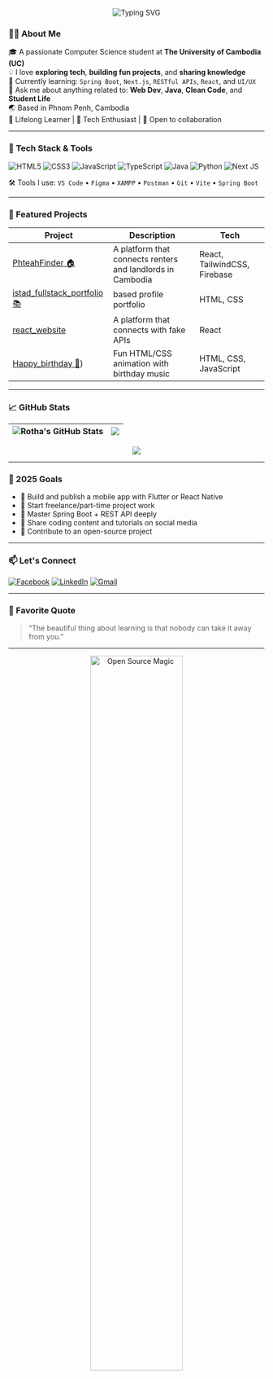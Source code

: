 <!-- Header GIF or Banner -->
<p align="center">
  <img src="https://readme-typing-svg.herokuapp.com?font=Fira+Code&size=26&pause=1200&center=true&vCenter=true&width=600&lines=Hello+there+👋+I'm+Rotha+Mom!;A+passionate+Computer+Science+student;Full+of+curiosity+and+ambition!" alt="Typing SVG" />
</p>

### 👨‍💻 About Me

🎓 A passionate Computer Science student at **The University of Cambodia (UC)**  
💡 I love **exploring tech**, **building fun projects**, and **sharing knowledge**  
🌱 Currently learning: `Spring Boot`, `Next.js`, `RESTful APIs`, `React`, and `UI/UX`  
💬 Ask me about anything related to: **Web Dev**, **Java**, **Clean Code**, and **Student Life**  
🌏 Based in Phnom Penh, Cambodia  
🧠 Lifelong Learner | 💬 Tech Enthusiast | 🤝 Open to collaboration

---

### 🚀 Tech Stack & Tools

![HTML5](https://img.shields.io/badge/html5-%23E34F26.svg?style=for-the-badge&logo=html5&logoColor=white)
![CSS3](https://img.shields.io/badge/css3-%231572B6.svg?style=for-the-badge&logo=css3&logoColor=white)
![JavaScript](https://img.shields.io/badge/javascript-%23323330.svg?style=for-the-badge&logo=javascript&logoColor=%23F7DF1E)
![TypeScript](https://img.shields.io/badge/typescript-%23007ACC.svg?style=for-the-badge&logo=typescript&logoColor=white)
![Java](https://img.shields.io/badge/java-%23ED8B00.svg?style=for-the-badge&logo=openjdk&logoColor=white)
![Python](https://img.shields.io/badge/python-3670A0?style=for-the-badge&logo=python&logoColor=ffdd54)
![Next JS](https://img.shields.io/badge/Next-black?style=for-the-badge&logo=next.js&logoColor=white)

🛠️ Tools I use:
`VS Code` • `Figma` • `XAMPP` • `Postman` • `Git` • `Vite` • `Spring Boot`

---

### 📂 Featured Projects

| Project | Description | Tech |
|--------|-------------|------|
| [PhteahFinder 🏠](https://seangeim7799.wixsite.com/phteahfinder) | A platform that connects renters and landlords in Cambodia | React, TailwindCSS, Firebase |
| [istad_fullstack_portfolio 📚](https://istad-fullstack-portfolio.vercel.app/) | based  profile portfolio | HTML, CSS |
| [react_website ](https://github.com/MomRotha](https://react-websiteecommerce.vercel.app/)) | A platform that connects with fake APIs | React |
| [Happy_birthday 🎉](https://github.com/momrotha/Happy_birthday.git)) | Fun HTML/CSS animation with birthday music | HTML, CSS, JavaScript |

---

### 📈 GitHub Stats

| <img align="center" src="https://github-readme-stats.vercel.app/api?username=MomRotha&theme=tokyonight&hide_border=false&count_private=true&show_icons=true&include_all_commits=true" alt="Rotha's GitHub Stats" /> | <img align="center" src="https://github-readme-stats.vercel.app/api/top-langs/?username=MomRotha&layout=compact&theme=tokyonight&hide_border=false" /> |
| ------------- | ------------- |

<p align="center">
  <img src="https://github-readme-streak-stats.herokuapp.com?user=MomRotha&theme=tokyonight&hide_border=false" />
</p>

---

### 🎯 2025 Goals

- 📱 Build and publish a mobile app with Flutter or React Native  
- 💼 Start freelance/part-time project work  
- 🧠 Master Spring Boot + REST API deeply  
- 📸 Share coding content and tutorials on social media  
- 🥇 Contribute to an open-source project

---

### 📫 Let's Connect

[![Facebook](https://img.shields.io/badge/Facebook-%231877F2.svg?style=for-the-badge&logo=facebook&logoColor=white)](https://www.facebook.com/ah.rotha.71271)
[![LinkedIn](https://img.shields.io/badge/LinkedIn-%230077B5.svg?style=for-the-badge&logo=linkedin&logoColor=white)](https://www.linkedin.com/in/rotha-mom-266a512ba/)
[![Gmail](https://img.shields.io/badge/Gmail-D14836?style=for-the-badge&logo=gmail&logoColor=white)](mailto:rothamom22@gmail.com)

---

### 💬 Favorite Quote

> “The beautiful thing about learning is that nobody can take it away from you.”

---

<p align="center">
  <a href="https://github.com/MomRotha" target="_blank">
    <img src="https://i.pinimg.com/originals/a6/70/91/a67091c003173f3cd58801f345392dde.gif" width="60%" alt="Open Source Magic" />
  </a>
</p>
